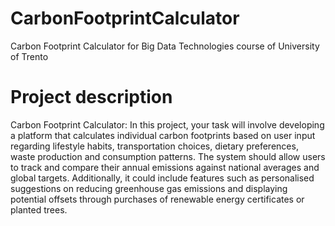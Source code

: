 # CarbonFootprintCalculator
Carbon Footprint Calculator for Big Data Technologies course of University of Trento

# Project description
Carbon Footprint Calculator: In this project, your task will involve developing a platform that calculates individual carbon footprints based on user input regarding lifestyle habits, transportation choices, dietary preferences, waste production and consumption patterns. The system should allow users to track and compare their annual emissions against national averages and global targets. Additionally, it could include features such as personalised suggestions on reducing greenhouse gas emissions and displaying potential offsets through purchases of renewable energy certificates or planted trees. 